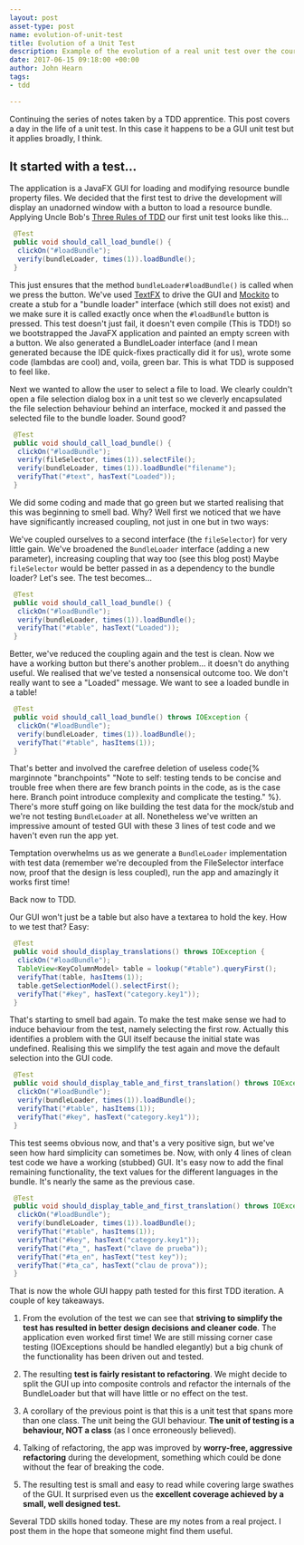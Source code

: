 ```yaml
---
layout: post
asset-type: post
name: evolution-of-unit-test
title: Evolution of a Unit Test
description: Example of the evolution of a real unit test over the course of a morning
date: 2017-06-15 09:18:00 +00:00
author: John Hearn
tags:
- tdd

---
```


Continuing the series of notes taken by a TDD apprentice. This post covers a day in the life of a unit test. In this case it happens to be a GUI unit test but it applies broadly, I think.

## It started with a test... 

The application is a JavaFX GUI for loading and modifying resource bundle property files. We decided that the first test to drive the development will display an unadorned window with a button to load a resource bundle. Applying Uncle Bob's [Three Rules of TDD](http://butunclebob.com/ArticleS.UncleBob.TheThreeRulesOfTdd) our first unit test looks like this...

```java
 @Test
 public void should_call_load_bundle() {
  clickOn("#loadBundle");
  verify(bundleLoader, times(1)).loadBundle();
 }
```

This just ensures that the method `bundleLoader#loadBundle()` is called when we press the button. We've used [TextFX](https://github.com/TestFX/TestFX) to drive the GUI and [Mockito](http://site.mockito.org/) to create a stub for a "bundle loader" interface (which still does not exist) and we make sure it is called exactly once when the `#loadBundle` button is pressed. This test doesn't just fail, it doesn't even compile (This is TDD!) so we bootstrapped the JavaFX application and painted an empty screen with a button. We also generated a BundleLoader interface (and I mean generated because the IDE quick-fixes practically did it for us), wrote some code (lambdas are cool) and, voila, green bar. This is what TDD is supposed to feel like.

Next we wanted to allow the user to select a file to load. We clearly couldn't open a file selection dialog box in a unit test so we cleverly encapsulated the file selection behaviour behind an interface, mocked it and passed the selected file to the bundle loader. Sound good?

```java
 @Test
 public void should_call_load_bundle() {
  clickOn("#loadBundle");
  verify(fileSelector, times(1)).selectFile();
  verify(bundleLoader, times(1)).loadBundle("filename");
  verifyThat("#text", hasText("Loaded"));
 }
```

We did some coding and made that go green but we started realising that this was beginning to smell bad. Why? Well first we noticed that we have have significantly increased coupling, not just in one but in two ways:

We've coupled ourselves to a second interface (the `fileSelector`) for very little gain.
We've broadened the `BundleLoader` interface (adding a new parameter), increasing coupling that way too (see this blog post)
Maybe `fileSelector` would be better passed in as a dependency to the bundle loader? Let's see. The test becomes...

```java
 @Test
 public void should_call_load_bundle() {
  clickOn("#loadBundle");
  verify(bundleLoader, times(1)).loadBundle();
  verifyThat("#table", hasText("Loaded"));
 }
```

Better, we've reduced the coupling again and the test is clean. Now we have a working button but there's another problem... it doesn't do anything useful. We realised that we've tested a nonsensical outcome too. We don't really want to see a "Loaded" message. We want to see a loaded bundle in a table!

```java
 @Test
 public void should_call_load_bundle() throws IOException {
  clickOn("#loadBundle");
  verify(bundleLoader, times(1)).loadBundle();
  verifyThat("#table", hasItems(1));
 }
```

That's better and involved the carefree deletion of useless code{% marginnote "branchpoints" "Note to self: testing tends to be concise and trouble free when there are few branch points in the code, as is the case here. Branch point introduce complexity and complicate the testing." %}. There's more stuff going on like building the test data for the mock/stub and we're not testing `BundleLoader` at all. Nonetheless we've written an impressive amount of tested GUI with these 3 lines of test code and we haven't even run the app yet.

Temptation overwhelms us as we generate a `BundleLoader` implementation with test data (remember we're decoupled from the FileSelector interface now, proof that the design is less coupled), run the app and amazingly it works first time!

Back now to TDD.

Our GUI won't just be a table but also have a textarea to hold the key. How to we test that? Easy:

```java
 @Test
 public void should_display_translations() throws IOException {
  clickOn("#loadBundle");
  TableView<KeyColumnModel> table = lookup("#table").queryFirst();
  verifyThat(table, hasItems(1));
  table.getSelectionModel().selectFirst();
  verifyThat("#key", hasText("category.key1"));
 }
```

That's starting to smell bad again. To make the test make sense we had to induce behaviour from the test, namely selecting the first row. Actually this identifies a problem with the GUI itself because the initial state was undefined. Realising this we simplify the test again and move the default selection into the GUI code.

```java
 @Test
 public void should_display_table_and_first_translation() throws IOException {
  clickOn("#loadBundle");
  verify(bundleLoader, times(1)).loadBundle();
  verifyThat("#table", hasItems(1));
  verifyThat("#key", hasText("category.key1"));
 }
```

This test seems obvious now, and that's a very positive sign, but we've seen how hard simplicity can sometimes be. Now, with only 4 lines of clean test code we have a working (stubbed) GUI. It's easy now to add the final remaining functionality, the text values for the different languages in the bundle. It's nearly the same as the previous case.

```java
 @Test
 public void should_display_table_and_first_translation() throws IOException {
  clickOn("#loadBundle");
  verify(bundleLoader, times(1)).loadBundle();
  verifyThat("#table", hasItems(1));
  verifyThat("#key", hasText("category.key1"));
  verifyThat("#ta_", hasText("clave de prueba"));
  verifyThat("#ta_en", hasText("test key"));
  verifyThat("#ta_ca", hasText("clau de prova"));
 }
```

That is now the whole GUI happy path tested for this first TDD iteration. A couple of key takeaways.

1. From the evolution of the test we can see that **striving to simplify the test has resulted in better design decisions and cleaner code**. The application even worked first time! We are still missing corner case testing (IOExceptions should be handled elegantly) but a big chunk of the functionality has been driven out and tested.

2. The resulting **test is fairly resistant to refactoring**. We might decide to split the GUI up into composite controls and refactor the internals of the BundleLoader but that will have little or no effect on the test.

3. A corollary of the previous point is that this is a unit test that spans more than one class. The unit being the GUI behaviour. **The unit of testing is a behaviour, NOT a class** (as I once erroneously believed).

4. Talking of refactoring, the app was improved by **worry-free, aggressive refactoring** during the development, something which could be done without the fear of breaking the code.

5. The resulting test is small and easy to read while covering large swathes of the GUI. It surprised even us the **excellent coverage achieved by a small, well designed test.**

Several TDD skills honed today. These are my notes from a real project. I post them in the hope that someone might find them useful.
